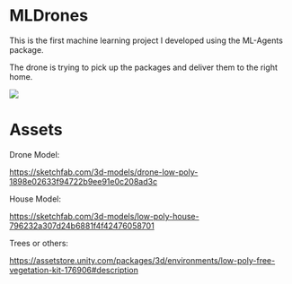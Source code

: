 # MLDrones

This is the first machine learning project I developed using the ML-Agents package.

The drone is trying to pick up the packages and deliver them to the right home.

![](https://media.giphy.com/media/CZcdot6EyNY5a82q7d/giphy.gif)

# Assets

Drone Model:

https://sketchfab.com/3d-models/drone-low-poly-1898e02633f94722b9ee91e0c208ad3c

House Model:

https://sketchfab.com/3d-models/low-poly-house-796232a307d24b6881f4f42476058701

Trees or others:

https://assetstore.unity.com/packages/3d/environments/low-poly-free-vegetation-kit-176906#description


